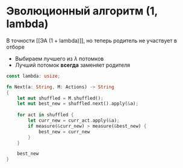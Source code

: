 # Эволюционный алгоритм (1, lambda)

В точности [[ЭА (1 + lambda)]], но теперь родитель не участвует в отборе

* Выбираем лучшего из $\lambda$ потомков
* Лучший потомок **всегда** заменяет родителя

```rust
const lambda: usize;

fn Next(a: String, M: Actions) -> String
{
	let mut shuffled = M.shuffled();
	let mut best_new = shuffled.next().apply(&a);
	
	for act in shuffled {
		let curr_new = curr_act.apply(&a);
		if measure(&curr_new) > measure(&best_new) {
			best_new = curr_new
		}		
	}

	best_new
}
```
